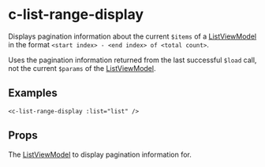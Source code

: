 # c-list-range-display

<!-- MARKER:summary -->
    
Displays pagination information about the current `$items` of a [ListViewModel](/stacks/vue/layers/viewmodels.md) in the format ``<start index> - <end index> of <total count>``.

<!-- MARKER:summary-end -->

Uses the pagination information returned from the last successful `$load` call, not the current `$params` of the [ListViewModel](/stacks/vue/layers/viewmodels.md).

## Examples

``` vue-html
<c-list-range-display :list="list" />
```

## Props

<Prop def="list: ListViewModel" lang="ts" />

The [ListViewModel](/stacks/vue/layers/viewmodels.md) to display pagination information for.




